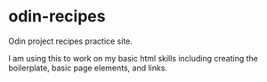 # odin-recipes
Odin project recipes practice site.

I am using this to work on my basic html skills including creating the boilerplate, basic page elements, and links.
